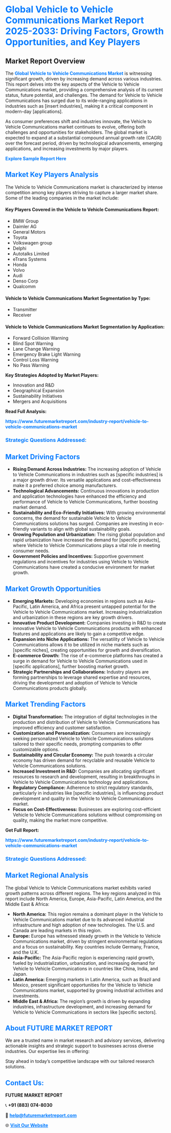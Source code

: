 <h1 style="color: #007BFF;">Global Vehicle to Vehicle Communications Market Report 2025-2033: Driving Factors, Growth Opportunities, and Key Players</h1>

<section id="overview">
<h2>Market Report Overview</h2>
<p>The <a href="https://www.futuremarketreport.com/industry-report/vehicle-to-vehicle-communications-market" style="color: #007BFF; text-decoration: none;"><strong>Global Vehicle to Vehicle Communications Market</strong></a> is witnessing significant growth, driven by increasing demand across various industries. This report delves into the key aspects of the Vehicle to Vehicle Communications market, providing a comprehensive analysis of its current status, future potential, and challenges. The demand for Vehicle to Vehicle Communications has surged due to its wide-ranging applications in industries such as [insert industries], making it a critical component in modern-day [applications].</p>
<p>As consumer preferences shift and industries innovate, the Vehicle to Vehicle Communications market continues to evolve, offering both challenges and opportunities for stakeholders. The global market is expected to expand at a substantial compound annual growth rate (CAGR) over the forecast period, driven by technological advancements, emerging applications, and increasing investments by major players.</p>
</section>

<section id="overview">
<p><a href="https://www.futuremarketreport.com/request-sample/reportId=105282" style="color: #007BFF; text-decoration: none;"><strong>Explore Sample Report Here</strong></a></p>
</section>

<section id="key-players">
<h2 style="color: #007BFF;">Market Key Players Analysis</h2>
<p>The Vehicle to Vehicle Communications market is characterized by intense competition among key players striving to capture a larger market share. Some of the leading companies in the market include:</p>
<h4>Key Players Covered in the Vehicle to Vehicle Communications Report:</h4>
<ul><li>BMW Group</li><li>Daimler AG</li><li>General Motors</li><li>Toyota</li><li>Volkswagen group</li><li>Delphi</li><li>Autotalks Limited</li><li>eTrans Systems</li><li>Honda</li><li>Volvo</li><li>Audi</li><li>Denso Corp</li><li>Qualcomm</li></ul>
<h4>Vehicle to Vehicle Communications Market Segmentation by Type:</h4>
<ul><li>Transmitter</li><li>Receiver</li></ul>

<h4>Vehicle to Vehicle Communications Market Segmentation by Application:</h4>
<ul><li>Forward Collision Warning</li><li>Blind Spot Warning</li><li>Lane Change Warning</li><li>Emergency Brake Light Warning</li><li>Control Loss Warning</li><li>No Pass Warning</li></ul>
<p><strong>Key Strategies Adopted by Market Players:</strong></p>
<ul>
<li>Innovation and R&D</li>
<li>Geographical Expansion</li>
<li>Sustainability Initiatives</li>
<li>Mergers and Acquisitions</li>
</ul>
</section>

<section>
<p><strong>Read Full Analysis: </strong></p><a href="https://www.futuremarketreport.com/industry-report/vehicle-to-vehicle-communications-market" style="color: #007BFF; text-decoration: none;"><strong>https://www.futuremarketreport.com/industry-report/vehicle-to-vehicle-communications-market</strong></a>
<h3 style="color: #007BFF;">Strategic Questions Addressed:</h3>
</section>

<section id="driving-factors">
<h2 style="color: #007BFF;">Market Driving Factors</h2>
<ul>
<li><strong>Rising Demand Across Industries:</strong> The increasing adoption of Vehicle to Vehicle Communications in industries such as [specific industries] is a major growth driver. Its versatile applications and cost-effectiveness make it a preferred choice among manufacturers.</li>
<li><strong>Technological Advancements:</strong> Continuous innovations in production and application technologies have enhanced the efficiency and performance of Vehicle to Vehicle Communications, further boosting market demand.</li>
<li><strong>Sustainability and Eco-Friendly Initiatives:</strong> With growing environmental concerns, the demand for sustainable Vehicle to Vehicle Communications solutions has surged. Companies are investing in eco-friendly variants to align with global sustainability goals.</li>
<li><strong>Growing Population and Urbanization:</strong> The rising global population and rapid urbanization have increased the demand for [specific products], where Vehicle to Vehicle Communications plays a vital role in meeting consumer needs.</li>
<li><strong>Government Policies and Incentives:</strong> Supportive government regulations and incentives for industries using Vehicle to Vehicle Communications have created a conducive environment for market growth.</li>
</ul>
</section>

<section id="growth-opportunities">
<h2 style="color: #007BFF;">Market Growth Opportunities</h2>
<ul>
<li><strong>Emerging Markets:</strong> Developing economies in regions such as Asia-Pacific, Latin America, and Africa present untapped potential for the Vehicle to Vehicle Communications market. Increasing industrialization and urbanization in these regions are key growth drivers.</li>
<li><strong>Innovative Product Development:</strong> Companies investing in R&D to create innovative Vehicle to Vehicle Communications products with enhanced features and applications are likely to gain a competitive edge.</li>
<li><strong>Expansion into Niche Applications:</strong> The versatility of Vehicle to Vehicle Communications allows it to be utilized in niche markets such as [specific niches], creating opportunities for growth and diversification.</li>
<li><strong>E-commerce Growth:</strong> The rise of e-commerce platforms has created a surge in demand for Vehicle to Vehicle Communications used in [specific applications], further boosting market growth.</li>
<li><strong>Strategic Partnerships and Collaborations:</strong> Industry players are forming partnerships to leverage shared expertise and resources, driving the development and adoption of Vehicle to Vehicle Communications products globally.</li>
</ul>
</section>

<section id="trending-factors">
<h2 style="color: #007BFF;">Market Trending Factors</h2>
<ul>
<li><strong>Digital Transformation:</strong> The integration of digital technologies in the production and distribution of Vehicle to Vehicle Communications has improved efficiency and customer satisfaction.</li>
<li><strong>Customization and Personalization:</strong> Consumers are increasingly seeking personalized Vehicle to Vehicle Communications solutions tailored to their specific needs, prompting companies to offer customizable options.</li>
<li><strong>Sustainability and Circular Economy:</strong> The push towards a circular economy has driven demand for recyclable and reusable Vehicle to Vehicle Communications solutions.</li>
<li><strong>Increased Investment in R&D:</strong> Companies are allocating significant resources to research and development, resulting in breakthroughs in Vehicle to Vehicle Communications technology and applications.</li>
<li><strong>Regulatory Compliance:</strong> Adherence to strict regulatory standards, particularly in industries like [specific industries], is influencing product development and quality in the Vehicle to Vehicle Communications market.</li>
<li><strong>Focus on Cost-Effectiveness:</strong> Businesses are exploring cost-efficient Vehicle to Vehicle Communications solutions without compromising on quality, making the market more competitive.</li>
</ul>
</section>

<section>
<p><strong>Get Full Report: </strong></p><a href="https://www.futuremarketreport.com/industry-report/vehicle-to-vehicle-communications-market" style="color: #007BFF; text-decoration: none;"><strong>https://www.futuremarketreport.com/industry-report/vehicle-to-vehicle-communications-market</strong></a>
<h3 style="color: #007BFF;">Strategic Questions Addressed:</h3>
</section>


<section id="regional-analysis">
<h2 style="color: #007BFF;">Market Regional Analysis</h2>
<p>The global Vehicle to Vehicle Communications market exhibits varied growth patterns across different regions. The key regions analyzed in this report include North America, Europe, Asia-Pacific, Latin America, and the Middle East & Africa:</p>
<ul>
<li><strong>North America:</strong> This region remains a dominant player in the Vehicle to Vehicle Communications market due to its advanced industrial infrastructure and high adoption of new technologies. The U.S. and Canada are leading markets in this region.</li>
<li><strong>Europe:</strong> Europe has witnessed steady growth in the Vehicle to Vehicle Communications market, driven by stringent environmental regulations and a focus on sustainability. Key countries include Germany, France, and the U.K.</li>
<li><strong>Asia-Pacific:</strong> The Asia-Pacific region is experiencing rapid growth, fueled by industrialization, urbanization, and increasing demand for Vehicle to Vehicle Communications in countries like China, India, and Japan.</li>
<li><strong>Latin America:</strong> Emerging markets in Latin America, such as Brazil and Mexico, present significant opportunities for the Vehicle to Vehicle Communications market, supported by growing industrial activities and investments.</li>
<li><strong>Middle East & Africa:</strong> The region’s growth is driven by expanding industries, infrastructure development, and increasing demand for Vehicle to Vehicle Communications in sectors like [specific sectors].</li>
</ul>
</section>

<footer>
<h2 style="color: #007BFF;">About FUTURE MARKET REPORT</h2>
<p>We are a trusted name in market research and advisory services, delivering actionable insights and strategic support to businesses across diverse industries. Our expertise lies in offering:</p>

<p>Stay ahead in today’s competitive landscape with our tailored research solutions.</p>

<h2 style="color: #007BFF;">Contact Us:</h2>
<p><strong>FUTURE MARKET REPORT</strong></p>
<p>📞 <strong>+91 (883) 074-8030</strong></p>
<p>📧 <strong><a href="mailto:help@futuremarketreport.com" style="color: #007BFF;">help@futuremarketreport.com</a></strong></p>
<p>🌐 <strong><a href="https://www.futuremarketreport.com/" style="color: #007BFF;">Visit Our Website</a></strong></p>
</footer>
